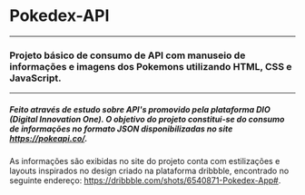 # Pokedex-API
---------
### Projeto básico de consumo de API com manuseio de informações e imagens dos Pokemons utilizando HTML, CSS e JavaScript.
----------------------------------------------------------------------------------------------------------------------------------------------------------------------------------------------------------------------------
##### Feito através de estudo sobre API's promovido pela plataforma DIO (Digital Innovation One). O objetivo do projeto constitui-se do consumo de informações no formato JSON disponibilizadas no site <https://pokeapi.co/>.
As informações são exibidas no site do projeto conta com estilizações e layouts inspirados no design criado na plataforma dribbble, encontrado no seguinte endereço: <https://dribbble.com/shots/6540871-Pokedex-App#>.
